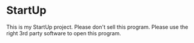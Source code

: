 # StartUp
This is my StartUp project.
Please don't sell this program.
Please use the right 3rd party software to open this program.
